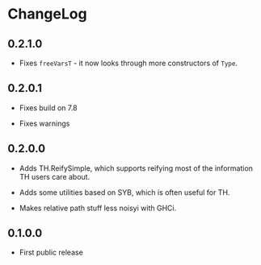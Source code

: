 # ChangeLog

## 0.2.1.0

* Fixes `freeVarsT` - it now looks through more constructors of `Type`.

## 0.2.0.1

* Fixes build on 7.8

* Fixes warnings

## 0.2.0.0

* Adds TH.ReifySimple, which supports reifying most of the information TH users
  care about.

* Adds some utilities based on SYB, which is often useful for TH.

* Makes relative path stuff less noisyi with GHCi.

## 0.1.0.0

* First public release
